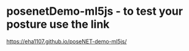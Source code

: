 # posenetDemo-ml5js - to test your posture use the link
https://eha1107.github.io/poseNET-demo-ml5js/
